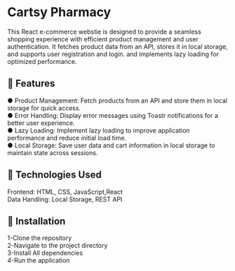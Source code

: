 <h1> Cartsy Pharmacy </h1>
This React e-commerce webstie is designed to provide a seamless shopping experience with efficient product management and user authentication.
It fetches product data from an API, stores it in local storage, and supports user registration and login. 
and implements lazy loading for optimized performance.<br>

🚀 Features
---
● Product Management: Fetch products from an API and store them in local storage for quick access.<br>
● Error Handling: Display error messages using Toastr notifications for a better user experience.<br>
● Lazy Loading: Implement lazy loading to improve application performance and reduce initial load time.<br> 
● Local Storage: Save user data and cart information in local storage to maintain state across sessions.

🚀 Technologies Used
---
Frontend: HTML, CSS, JavaScript,React<br>
Data Handling: Local Storage, REST API<br>

🚀 Installation
---
1-Clone the repository<br>
2-Navigate to the project directory<br>
3-Install All dependencies<br>
4-Run the application<br>
